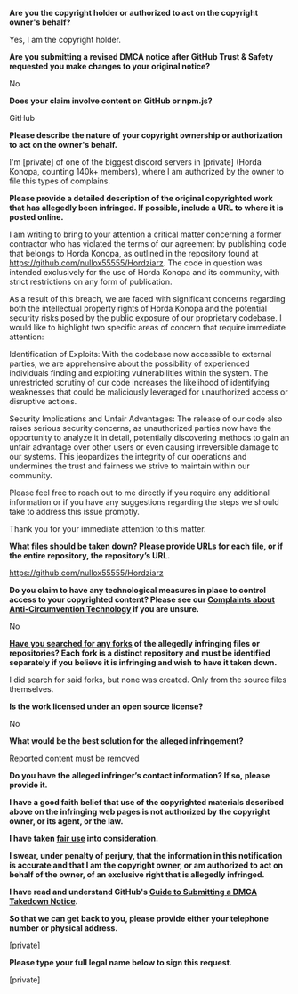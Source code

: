 **Are you the copyright holder or authorized to act on the copyright owner's behalf?**

Yes, I am the copyright holder.

**Are you submitting a revised DMCA notice after GitHub Trust & Safety requested you make changes to your original notice?**

No

**Does your claim involve content on GitHub or npm.js?**

GitHub

**Please describe the nature of your copyright ownership or authorization to act on the owner's behalf.**

I'm [private] of one of the biggest discord servers in [private] (Horda Konopa, counting 140k+ members), where I am authorized by the owner to file this types of complains.

**Please provide a detailed description of the original copyrighted work that has allegedly been infringed. If possible, include a URL to where it is posted online.**

I am writing to bring to your attention a critical matter concerning a former contractor who has violated the terms of our agreement by publishing code that belongs to Horda Konopa, as outlined in the repository found at https://github.com/nullox55555/Hordziarz. The code in question was intended exclusively for the use of Horda Konopa and its community, with strict restrictions on any form of publication.

As a result of this breach, we are faced with significant concerns regarding both the intellectual property rights of Horda Konopa and the potential security risks posed by the public exposure of our proprietary codebase. I would like to highlight two specific areas of concern that require immediate attention:

Identification of Exploits: With the codebase now accessible to external parties, we are apprehensive about the possibility of experienced individuals finding and exploiting vulnerabilities within the system. The unrestricted scrutiny of our code increases the likelihood of identifying weaknesses that could be maliciously leveraged for unauthorized access or disruptive actions.

Security Implications and Unfair Advantages: The release of our code also raises serious security concerns, as unauthorized parties now have the opportunity to analyze it in detail, potentially discovering methods to gain an unfair advantage over other users or even causing irreversible damage to our systems. This jeopardizes the integrity of our operations and undermines the trust and fairness we strive to maintain within our community.

Please feel free to reach out to me directly if you require any additional information or if you have any suggestions regarding the steps we should take to address this issue promptly.

Thank you for your immediate attention to this matter.

**What files should be taken down? Please provide URLs for each file, or if the entire repository, the repository’s URL.**

https://github.com/nullox55555/Hordziarz

**Do you claim to have any technological measures in place to control access to your copyrighted content? Please see our <a href="https://docs.github.com/articles/guide-to-submitting-a-dmca-takedown-notice#complaints-about-anti-circumvention-technology">Complaints about Anti-Circumvention Technology</a> if you are unsure.**

No

**<a href="https://docs.github.com/articles/dmca-takedown-policy#b-what-about-forks-or-whats-a-fork">Have you searched for any forks</a> of the allegedly infringing files or repositories? Each fork is a distinct repository and must be identified separately if you believe it is infringing and wish to have it taken down.**

I did search for said forks, but none was created. Only from the source files themselves.

**Is the work licensed under an open source license?**

No

**What would be the best solution for the alleged infringement?**

Reported content must be removed

**Do you have the alleged infringer’s contact information? If so, please provide it.**

**I have a good faith belief that use of the copyrighted materials described above on the infringing web pages is not authorized by the copyright owner, or its agent, or the law.**

**I have taken <a href="https://www.lumendatabase.org/topics/22">fair use</a> into consideration.**

**I swear, under penalty of perjury, that the information in this notification is accurate and that I am the copyright owner, or am authorized to act on behalf of the owner, of an exclusive right that is allegedly infringed.**

**I have read and understand GitHub's <a href="https://docs.github.com/articles/guide-to-submitting-a-dmca-takedown-notice/">Guide to Submitting a DMCA Takedown Notice</a>.**

**So that we can get back to you, please provide either your telephone number or physical address.**

[private]

**Please type your full legal name below to sign this request.**

[private]
